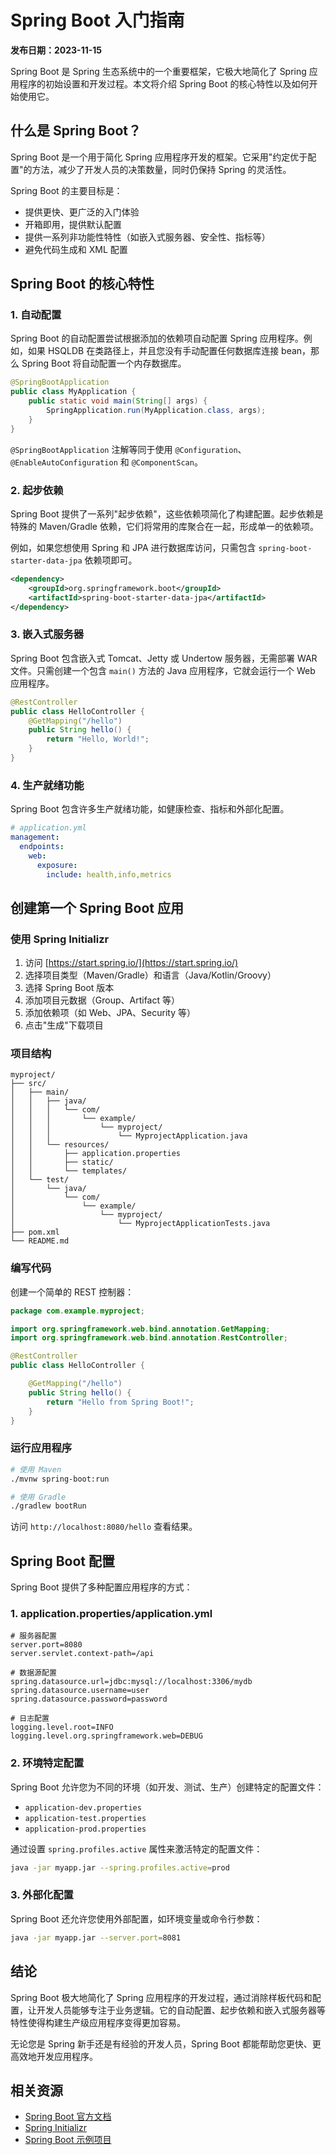 # Spring Boot 入门指南

**发布日期：2023-11-15**

Spring Boot 是 Spring 生态系统中的一个重要框架，它极大地简化了 Spring 应用程序的初始设置和开发过程。本文将介绍 Spring Boot 的核心特性以及如何开始使用它。

## 什么是 Spring Boot？

Spring Boot 是一个用于简化 Spring 应用程序开发的框架。它采用"约定优于配置"的方法，减少了开发人员的决策数量，同时仍保持 Spring 的灵活性。

Spring Boot 的主要目标是：

- 提供更快、更广泛的入门体验
- 开箱即用，提供默认配置
- 提供一系列非功能性特性（如嵌入式服务器、安全性、指标等）
- 避免代码生成和 XML 配置

## Spring Boot 的核心特性

### 1. 自动配置

Spring Boot 的自动配置尝试根据添加的依赖项自动配置 Spring 应用程序。例如，如果 HSQLDB 在类路径上，并且您没有手动配置任何数据库连接 bean，那么 Spring Boot 将自动配置一个内存数据库。

```java
@SpringBootApplication
public class MyApplication {
    public static void main(String[] args) {
        SpringApplication.run(MyApplication.class, args);
    }
}
```

`@SpringBootApplication` 注解等同于使用 `@Configuration`、`@EnableAutoConfiguration` 和 `@ComponentScan`。

### 2. 起步依赖

Spring Boot 提供了一系列"起步依赖"，这些依赖项简化了构建配置。起步依赖是特殊的 Maven/Gradle 依赖，它们将常用的库聚合在一起，形成单一的依赖项。

例如，如果您想使用 Spring 和 JPA 进行数据库访问，只需包含 `spring-boot-starter-data-jpa` 依赖项即可。

```xml
<dependency>
    <groupId>org.springframework.boot</groupId>
    <artifactId>spring-boot-starter-data-jpa</artifactId>
</dependency>
```

### 3. 嵌入式服务器

Spring Boot 包含嵌入式 Tomcat、Jetty 或 Undertow 服务器，无需部署 WAR 文件。只需创建一个包含 `main()` 方法的 Java 应用程序，它就会运行一个 Web 应用程序。

```java
@RestController
public class HelloController {
    @GetMapping("/hello")
    public String hello() {
        return "Hello, World!";
    }
}
```

### 4. 生产就绪功能

Spring Boot 包含许多生产就绪功能，如健康检查、指标和外部化配置。

```yaml
# application.yml
management:
  endpoints:
    web:
      exposure:
        include: health,info,metrics
```

## 创建第一个 Spring Boot 应用

### 使用 Spring Initializr

1. 访问 [https://start.spring.io/](https://start.spring.io/)
2. 选择项目类型（Maven/Gradle）和语言（Java/Kotlin/Groovy）
3. 选择 Spring Boot 版本
4. 添加项目元数据（Group、Artifact 等）
5. 添加依赖项（如 Web、JPA、Security 等）
6. 点击"生成"下载项目

### 项目结构

```
myproject/
├── src/
│   ├── main/
│   │   ├── java/
│   │   │   └── com/
│   │   │       └── example/
│   │   │           └── myproject/
│   │   │               └── MyprojectApplication.java
│   │   └── resources/
│   │       ├── application.properties
│   │       ├── static/
│   │       └── templates/
│   └── test/
│       └── java/
│           └── com/
│               └── example/
│                   └── myproject/
│                       └── MyprojectApplicationTests.java
├── pom.xml
└── README.md
```

### 编写代码

创建一个简单的 REST 控制器：

```java
package com.example.myproject;

import org.springframework.web.bind.annotation.GetMapping;
import org.springframework.web.bind.annotation.RestController;

@RestController
public class HelloController {

    @GetMapping("/hello")
    public String hello() {
        return "Hello from Spring Boot!";
    }
}
```

### 运行应用程序

```bash
# 使用 Maven
./mvnw spring-boot:run

# 使用 Gradle
./gradlew bootRun
```

访问 `http://localhost:8080/hello` 查看结果。

## Spring Boot 配置

Spring Boot 提供了多种配置应用程序的方式：

### 1. application.properties/application.yml

```properties
# 服务器配置
server.port=8080
server.servlet.context-path=/api

# 数据源配置
spring.datasource.url=jdbc:mysql://localhost:3306/mydb
spring.datasource.username=user
spring.datasource.password=password

# 日志配置
logging.level.root=INFO
logging.level.org.springframework.web=DEBUG
```

### 2. 环境特定配置

Spring Boot 允许您为不同的环境（如开发、测试、生产）创建特定的配置文件：

- `application-dev.properties`
- `application-test.properties`
- `application-prod.properties`

通过设置 `spring.profiles.active` 属性来激活特定的配置文件：

```bash
java -jar myapp.jar --spring.profiles.active=prod
```

### 3. 外部化配置

Spring Boot 还允许您使用外部配置，如环境变量或命令行参数：

```bash
java -jar myapp.jar --server.port=8081
```

## 结论

Spring Boot 极大地简化了 Spring 应用程序的开发过程，通过消除样板代码和配置，让开发人员能够专注于业务逻辑。它的自动配置、起步依赖和嵌入式服务器等特性使得构建生产级应用程序变得更加容易。

无论您是 Spring 新手还是有经验的开发人员，Spring Boot 都能帮助您更快、更高效地开发应用程序。

## 相关资源

- [Spring Boot 官方文档](https://docs.spring.io/spring-boot/docs/current/reference/html/)
- [Spring Initializr](https://start.spring.io/)
- [Spring Boot 示例项目](https://github.com/spring-projects/spring-boot/tree/main/spring-boot-samples) 